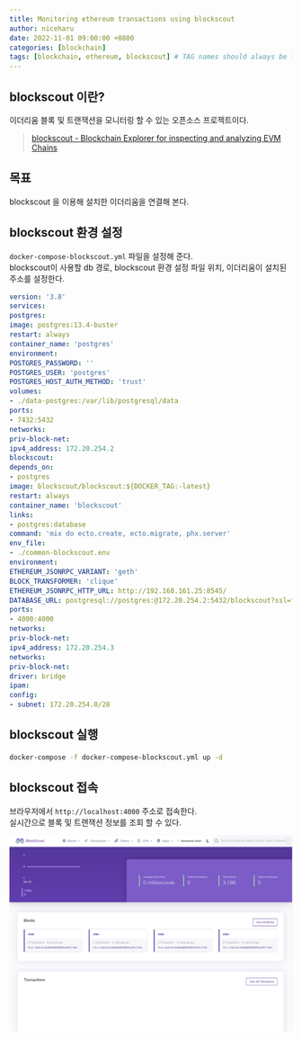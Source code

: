 ```yaml
---
title: Monitoring ethereum transactions using blockscout
author: niceharu
date: 2022-11-01 09:00:00 +0800
categories: [blockchain]
tags: [blockchain, ethereum, blockscout] # TAG names should always be lowercase
---
```


## blockscout 이란? 
이더리움 블록 및 트랜잭션을 모니터링 할 수 있는 오픈소스 프로젝트이다.
> [blockscout - Blockchain Explorer for inspecting and analyzing EVM Chains](https://github.com/blockscout/blockscout)

## 목표
blockscout 을 이용해 설치한 이더리움을 연결해 본다.

## blockscout 환경 설정
`docker-compose-blockscout.yml` 파일을 설정해 준다.  
blockscout이 사용할 db 경로, blockscout 환경 설정 파일 위치, 이더리움이 설치된 주소를 설정한다.
```yaml
version: '3.8'
services:
postgres:
image: postgres:13.4-buster
restart: always
container_name: 'postgres'
environment:
POSTGRES_PASSWORD: ''
POSTGRES_USER: 'postgres'
POSTGRES_HOST_AUTH_METHOD: 'trust'
volumes:
- ./data-postgres:/var/lib/postgresql/data
ports:
- 7432:5432
networks:
priv-block-net:
ipv4_address: 172.20.254.2
blockscout:
depends_on:
- postgres
image: blockscout/blockscout:${DOCKER_TAG:-latest}
restart: always
container_name: 'blockscout'
links:
- postgres:database
command: 'mix do ecto.create, ecto.migrate, phx.server'
env_file:
- ./common-blockscout.env
environment:
ETHEREUM_JSONRPC_VARIANT: 'geth'
BLOCK_TRANSFORMER: 'clique'
ETHEREUM_JSONRPC_HTTP_URL: http://192.168.161.25:8545/
DATABASE_URL: postgresql://postgres:@172.20.254.2:5432/blockscout?ssl=false
ports:
- 4000:4000
networks:
priv-block-net:
ipv4_address: 172.20.254.3
networks:
priv-block-net:
driver: bridge
ipam:
config:
- subnet: 172.20.254.0/28
```

## blockscout 실행
```bash
docker-compose -f docker-compose-blockscout.yml up -d
```

## blockscout 접속
브라우저에서 `http://localhost:4000` 주소로 접속한다.  
실시간으로 블록 및 트랜잭션 정보를 조회 할 수 있다. 

![](/assets/images/blockchain-1-1.png)